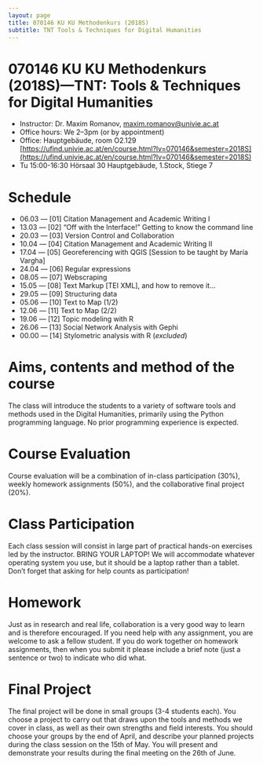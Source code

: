 ```yaml
---
layout: page
title: 070146 KU KU Methodenkurs (2018S)
subtitle: TNT Tools & Techniques for Digital Humanities
---
```


# 070146 KU KU Methodenkurs (2018S)—TNT: Tools & Techniques for Digital Humanities

* Instructor: Dr. Maxim Romanov, [maxim.romanov@univie.ac.at](maxim.romanov@univie.ac.at)
* Office hours: We 2–3pm (or by appointment)
* Office: Hauptgebäude, room O2.129
[https://ufind.univie.ac.at/en/course.html?lv=070146&semester=2018S](https://ufind.univie.ac.at/en/course.html?lv=070146&semester=2018S)
* Tu 15:00-16:30  Hörsaal 30 Hauptgebäude, 1.Stock, Stiege 7

# Schedule

- 06.03 — [01] Citation Management and Academic Writing I
- 13.03 — [02] “Off with the Interface!” Getting to know the command line
- 20.03 — [03] Version Control and Collaboration
- 10.04 — [04] Citation Management and Academic Writing II
- 17.04 — [05] Georeferencing with QGIS [Session to be taught by María Vargha]
- 24.04 — [06] Regular expressions
- 08.05 — [07] Webscraping
- 15.05 — [08] Text Markup [TEI XML], and how to remove it…
- 29.05 — [09] Structuring data
- 05.06 — [10] Text to Map (1/2)
- 12.06 — [11] Text to Map (2/2)
- 19.06 — [12] Topic modeling with R
- 26.06 — [13] Social Network Analysis with Gephi
- 00.00 — [14] Stylometric analysis with R (*excluded*)

# Aims, contents and method of the course

The class will introduce the students to a variety of software tools and methods used in the Digital Humanities, primarily using the Python programming language. No prior programming experience is expected.

# Course Evaluation 

Course evaluation will be a combination of in-class participation (30%), weekly homework assignments (50%), and the collaborative final project (20%). 

# Class Participation

Each class session will consist in large part of practical hands-on exercises led by the instructor. BRING YOUR LAPTOP! We will accommodate whatever operating system you use, but it should be a laptop rather than a tablet. Don’t forget that asking for help counts as participation!

# Homework

Just as in research and real life, collaboration is a very good way to learn and is therefore encouraged. If you need help with any assignment, you are welcome to ask a fellow student. If you do work together on homework assignments, then when you submit it please include a brief note (just a sentence or two) to indicate who did what.

# Final Project

The final project will be done in small groups (3-4 students each). You choose a project to carry out that draws upon the tools and methods we cover in class, as well as their own strengths and field interests. You should choose your groups by the end of April, and describe your planned projects during the class session on the 15th of May. You will present and demonstrate your results during the final meeting on the 26th of June.
